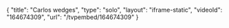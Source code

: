 {
    "title": "Carlos wedges",
    "type": "solo",
    "layout": "iframe-static",
    "videoId": "164674309",
    "url": "\/tvpembed\/164674309"
}
